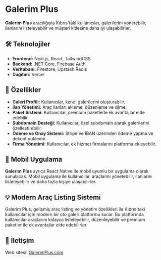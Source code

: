 # Galerim Plus

**Galerim Plus** aracılığıyla Kıbrıs'taki kullanıcılar, galerilerini yönetebilir, ilanlarını listeleyebilir ve müşteri kitlesine daha iyi ulaşabilirler.

## 🛠 Teknolojiler

- **Frontend:** Next.js, React, TailwindCSS
- **Backend:** .NET Core, Firebase Auth
- **Veritabanı:** Firestore, Upstash Redis
- **Dağıtım:** Vercel

## 🎯 Özellikler

- **Galeri Profili:** Kullanıcılar, kendi galerilerini oluşturabilir.
- **İlan Yönetimi:** Araç ilanları ekleme, düzenleme ve silme.
- **Paket Sistemi:** Kullanıcılar, premium paketlerle ek avantajlar elde edebilir.
- **Subdomain Desteği:** Kullanıcılar, özel subdomain alarak galerilerini özelleştirebilir.
- **Ödeme ve Onay Sistemi:** Stripe ve IBAN üzerinden ödeme yapma ve dekont yükleme.
- **Firma Yönetimi:** Kullanıcılar, ek hizmet firmalarını platforma ekleyebilir.

## 📱 Mobil Uygulama

**Galerim Plus** ayrıca React Native ile mobil uyumlu bir uygulama olarak sunulacak. Mobil uygulama ile kullanıcılar, araçlarını yönetebilir, ilanlarını listeleyebilir ve daha fazla kişiye ulaşabilirler.

## 💡 Modern Araç Listing Sistemi

Galerim Plus, gelişmiş araç listing ve yönetim özellikleri ile Kıbrıs'taki kullanıcılar için modern bir oto galeri platformu sunar. Bu platformda kullanıcılar araçlarını kolayca listeleyebilir, düzenleyebilir ve premium paketler ile ek avantajlar elde edebilirler.

## 🔗 İletişim

Web sitesi: [GalerimPlus.com](http://www.galerimplus.com)
